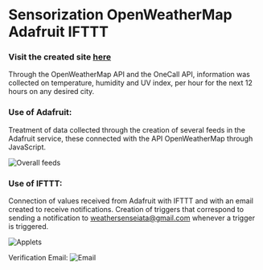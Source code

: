 # Sensorization OpenWeatherMap Adafruit IFTTT

### **Visit the created site [here](https://www.weathersense.susanavitoria.pt/)**

Through the OpenWeatherMap API and the OneCall API, information was collected on temperature, humidity and UV index, per hour for the next 12 hours on any desired city.

### Use of Adafruit: 
Treatment of data collected through the creation of several feeds in the Adafruit service, these connected with the API OpenWeatherMap through JavaScript.

![Overall feeds](https://github.com/SusanaMarques/Sensorization-OpenWeatherMap/blob/main/overall_adafruit.png)

### Use of IFTTT:
Connection of values received from Adafruit with IFTTT and with an email created to receive notifications.
Creation of triggers that correspond to sending a notification to weathersenseiata@gmail.com whenever a trigger is triggered.

![Applets](https://github.com/SusanaMarques/Sensorization-OpenWeatherMap/blob/main/Applets_criados.png)

Verification Email:
![Email](https://github.com/SusanaMarques/Sensorization-OpenWeatherMap/blob/main/email.png)

